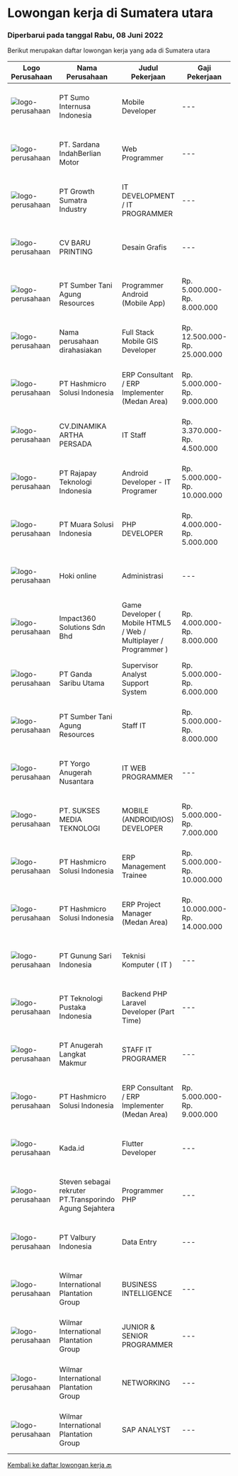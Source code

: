 
  # Lowongan kerja di Sumatera utara

  ### Diperbarui pada tanggal Rabu, 08 Juni 2022

  Berikut merupakan daftar lowongan kerja yang ada di Sumatera utara

  |Logo Perusahaan | Nama Perusahaan | Judul Pekerjaan | Gaji Pekerjaan | Lokasi | Deskripsi | Tanggal diunggah | Pranala |
  | -------------- | --------------- | --------------- | --------- | --------- | -------------- | ------- | ----------- |
  |![logo-perusahaan](https://image-service-cdn.seek.com.au/5b5015d5a1a403f4aae822511c3f23016d44ef0b/ee4dce1061f3f616224767ad58cb2fc751b8d2dc)|PT Sumo Internusa Indonesia|Mobile Developer|---|Medan|DESKRIPSI PEKERJAAN: Berkontribusi dan berkolaborasi dengan anggota tim lainnya dalam seluruh fase siklus pengembangan Software atau Aplikasi. Membuat...|Minggu, 05 Juni 2022|https://www.jobstreet.co.id/id/job/mobile-developer-3891182?token=0~7c99d189-65ff-4022-97ca-c80be0f245d0&sectionRank=1&jobId=jobstreet-id-job-3891182|
|![logo-perusahaan](https://image-service-cdn.seek.com.au/afab15fb56d3064b2102f6c697018ebf8774aae7/ee4dce1061f3f616224767ad58cb2fc751b8d2dc)|PT. Sardana IndahBerlian Motor|Web Programmer|---|Medan|We are looking for an experienced Web Developer to help us keep growing. The responsibilities include building our website from concept all the way to...|Jumat, 03 Juni 2022|https://www.jobstreet.co.id/id/job/web-programmer-3905508?token=0~7c99d189-65ff-4022-97ca-c80be0f245d0&sectionRank=2&jobId=jobstreet-id-job-3905508|
|![logo-perusahaan](https://image-service-cdn.seek.com.au/225c8180f4c5f19c64a5eb6581f24db01804c2a4/ee4dce1061f3f616224767ad58cb2fc751b8d2dc)|PT Growth Sumatra Industry|IT DEVELOPMENT / IT PROGRAMMER|---|Medan|Deskripsi Pekerjaan: Menguasai bahasa pemrograman C#, PHP(BACKEND),JS ,CSS, JQUERY (FRONTEND)  Menguasai MySql, SQL Server &amp; Query Database...|Rabu, 01 Juni 2022|https://www.jobstreet.co.id/id/job/it-development-it-programmer-3884233?token=0~7c99d189-65ff-4022-97ca-c80be0f245d0&sectionRank=3&jobId=jobstreet-id-job-3884233|
|![logo-perusahaan](https://i.ibb.co/sqvTCh9/112815900-stock-vector-no-image-available-icon-flat-vector.webp)|CV BARU PRINTING|Desain Grafis|---|Medan|Kualifikasi : Min Tamatan SMA/SMK Sederajat Menguasai Corel Draw dan Photoshop Jujur, Disiplin dan Bertanggung Jawab Bisa bekerja Sendiri Maupun Team...|Senin, 06 Juni 2022|https://www.jobstreet.co.id/id/job/desain-grafis-3908091?token=0~7c99d189-65ff-4022-97ca-c80be0f245d0&sectionRank=4&jobId=jobstreet-id-job-3908091|
|![logo-perusahaan](https://image-service-cdn.seek.com.au/021bbeef627b799a916dbf889954094b3a138729/ee4dce1061f3f616224767ad58cb2fc751b8d2dc)|PT Sumber Tani Agung Resources|Programmer Android (Mobile App)|Rp. 5.000.000-Rp. 8.000.000|Medan|Tanggung Jawab: Membuat suatu aplikasi mobile sesuai kebutuhan user/Perusahaan yang handal, aman dan reliable; Membuat integrasi API antara aplikasi...|Minggu, 05 Juni 2022|https://www.jobstreet.co.id/id/job/programmer-android-mobile-app-3897990?token=0~7c99d189-65ff-4022-97ca-c80be0f245d0&sectionRank=5&jobId=jobstreet-id-job-3897990|
|![logo-perusahaan](https://i.ibb.co/sqvTCh9/112815900-stock-vector-no-image-available-icon-flat-vector.webp)|Nama perusahaan dirahasiakan|Full Stack Mobile GIS Developer|Rp. 12.500.000-Rp. 25.000.000|Sumatera Utara|Full Stack Web or Mobile GIS Developer Understand ArcGIS Enterprise setup and configuration Expert level experience in one of these programming...|Minggu, 05 Juni 2022|https://www.jobstreet.co.id/id/job/full-stack-mobile-gis-developer-3897556?token=0~7c99d189-65ff-4022-97ca-c80be0f245d0&sectionRank=6&jobId=jobstreet-id-job-3897556|
|![logo-perusahaan](https://image-service-cdn.seek.com.au/f6d60ad46f70dbd67cd5ea70ad66341689963cbd/ee4dce1061f3f616224767ad58cb2fc751b8d2dc)|PT Hashmicro Solusi Indonesia|ERP Consultant / ERP Implementer (Medan Area)|Rp. 5.000.000-Rp. 9.000.000|Medan|*Fill this form to start our recruitment...|Jumat, 03 Juni 2022|https://www.jobstreet.co.id/id/job/erp-consultant-erp-implementer-medan-area-3906268?token=0~7c99d189-65ff-4022-97ca-c80be0f245d0&sectionRank=7&jobId=jobstreet-id-job-3906268|
|![logo-perusahaan](https://image-service-cdn.seek.com.au/b831d22b49c06b79f759106c8d2f41a0905c7ebb/ee4dce1061f3f616224767ad58cb2fc751b8d2dc)|CV.DINAMIKA ARTHA PERSADA|IT Staff|Rp. 3.370.000-Rp. 4.500.000|Medan|Job Desc : Melakukan pengecekan hingga memperbarui sistem operasi dan aplikasi yang dijalankan oleh perusahaan; Memastikan bahwa setiap aplikasi yang...|Sabtu, 28 Mei 2022|https://www.jobstreet.co.id/id/job/it-staff-3899460?token=0~7c99d189-65ff-4022-97ca-c80be0f245d0&sectionRank=8&jobId=jobstreet-id-job-3899460|
|![logo-perusahaan](https://image-service-cdn.seek.com.au/b8f2e2ebb192613397086c67e6b605db27f2e422/ee4dce1061f3f616224767ad58cb2fc751b8d2dc)|PT Rajapay Teknologi Indonesia|Android Developer - IT Programer|Rp. 5.000.000-Rp. 10.000.000|Medan|Menguasai bahasa pemrograman C#, PHP(BACKEND),JS ,CSS, JQUERY (FRONTEND) . Menguasai MySql, SQL Server &amp; Query Database. Familiar dengan REST API....|Senin, 30 Mei 2022|https://www.jobstreet.co.id/id/job/android-developer-it-programer-3871317?token=0~7c99d189-65ff-4022-97ca-c80be0f245d0&sectionRank=9&jobId=jobstreet-id-job-3871317|
|![logo-perusahaan](https://image-service-cdn.seek.com.au/5eda78bde57470cc02da01bae2fa2efc01d8c6bf/ee4dce1061f3f616224767ad58cb2fc751b8d2dc)|PT Muara Solusi Indonesia|PHP DEVELOPER|Rp. 4.000.000-Rp. 5.000.000|Medan|Deskripsi Pekerjaan: Membuat modul PHP yang efisien, mudah dalam pengujiannya serta dapat digunakan secara berulang Menganalisis, meninjau, dan...|Sabtu, 28 Mei 2022|https://www.jobstreet.co.id/id/job/php-developer-3882745?token=0~7c99d189-65ff-4022-97ca-c80be0f245d0&sectionRank=10&jobId=jobstreet-id-job-3882745|
|![logo-perusahaan](https://i.ibb.co/sqvTCh9/112815900-stock-vector-no-image-available-icon-flat-vector.webp)|Hoki online|Administrasi|---|Medan|kualifikasi : usia maksimal 35 tahun Pengalaman diposisi yang sama lebih diutamakan Memiliki kemampuan komunikasi yang cukup baik dan benar bisa...|Senin, 30 Mei 2022|https://www.jobstreet.co.id/id/job/administrasi-3901435?token=0~7c99d189-65ff-4022-97ca-c80be0f245d0&sectionRank=11&jobId=jobstreet-id-job-3901435|
|![logo-perusahaan](https://image-service-cdn.seek.com.au/f3e505b4d9da682a6f4f311bd59ccfe97c6d80cd/ee4dce1061f3f616224767ad58cb2fc751b8d2dc)|Impact360 Solutions Sdn Bhd|Game Developer ( Mobile HTML5 / Web / Multiplayer / Programmer )|Rp. 4.000.000-Rp. 8.000.000|Aceh|We are hiring remote HTML5 game developers from all parts of Indonesia. If you have real experience building HTML5 games or applications, you're...|Kamis, 02 Juni 2022|https://www.jobstreet.co.id/id/job/game-developer-mobile-html5-web-multiplayer-programmer-4973495/origin/my?token=0~7c99d189-65ff-4022-97ca-c80be0f245d0&sectionRank=12&jobId=jobstreet-my-job-4973495|
|![logo-perusahaan](https://image-service-cdn.seek.com.au/c36b5f2c9dec6213a0ed124b78045751d3bf3671/ee4dce1061f3f616224767ad58cb2fc751b8d2dc)|PT Ganda Saribu Utama|Supervisor Analyst Support System|Rp. 5.000.000-Rp. 6.000.000|Binjai|Fungsi Utama : Membuat dan memastikan setiap laporan yang diaplikasikan di program ascend, WPS dan PPS sesuai dengan standar yang ditentukan...|Senin, 23 Mei 2022|https://www.jobstreet.co.id/id/job/supervisor-analyst-support-system-3883052?token=0~7c99d189-65ff-4022-97ca-c80be0f245d0&sectionRank=13&jobId=jobstreet-id-job-3883052|
|![logo-perusahaan](https://image-service-cdn.seek.com.au/c7554ac09aa4643efb07603db8f46f72729de91e/ee4dce1061f3f616224767ad58cb2fc751b8d2dc)|PT Sumber Tani Agung Resources|Staff IT|Rp. 5.000.000-Rp. 8.000.000|Medan|Tanggung Jawab: Membuat suatu aplikasi web based (berbasis .Net) sesuai kebutuhan user/Perusahaan yang handal, aman dan reliable; Melakukan perbaikan...|Senin, 23 Mei 2022|https://www.jobstreet.co.id/id/job/staff-it-3893210?token=0~7c99d189-65ff-4022-97ca-c80be0f245d0&sectionRank=14&jobId=jobstreet-id-job-3893210|
|![logo-perusahaan](https://i.ibb.co/sqvTCh9/112815900-stock-vector-no-image-available-icon-flat-vector.webp)|PT Yorgo Anugerah Nusantara|IT WEB PROGRAMMER|---|Medan|Deskripsi pekerjaan: Menerima, memprioritaskan dan menyelesaikan permintaan bantuan IT untuk staf dan klien. Instalasi, pemeliharaan dan memberikan...|Sabtu, 21 Mei 2022|https://www.jobstreet.co.id/id/job/it-web-programmer-3881033?token=0~7c99d189-65ff-4022-97ca-c80be0f245d0&sectionRank=15&jobId=jobstreet-id-job-3881033|
|![logo-perusahaan](https://image-service-cdn.seek.com.au/d0913bb267b212b9f9e335a392c593898896a9e0/ee4dce1061f3f616224767ad58cb2fc751b8d2dc)|PT. SUKSES MEDIA TEKNOLOGI|MOBILE (ANDROID/IOS) DEVELOPER|Rp. 5.000.000-Rp. 7.000.000|Medan|Job Descriptions: Responsible to designing, analyzing, and developing application system in (one of) Android / iOS environment to support our clients...|Kamis, 26 Mei 2022|https://www.jobstreet.co.id/id/job/mobile-android-ios-developer-3878345?token=0~7c99d189-65ff-4022-97ca-c80be0f245d0&sectionRank=16&jobId=jobstreet-id-job-3878345|
|![logo-perusahaan](https://image-service-cdn.seek.com.au/f6d60ad46f70dbd67cd5ea70ad66341689963cbd/ee4dce1061f3f616224767ad58cb2fc751b8d2dc)|PT Hashmicro Solusi Indonesia|ERP Management Trainee|Rp. 5.000.000-Rp. 10.000.000|Jakarta Raya|Have a knowledge about ERP SoftwareResponsibilities: Receive classroom instruction in subjects related (ERP Software) to their rotational experience....|Jumat, 20 Mei 2022|https://www.jobstreet.co.id/id/job/erp-management-trainee-3890721?token=0~7c99d189-65ff-4022-97ca-c80be0f245d0&sectionRank=17&jobId=jobstreet-id-job-3890721|
|![logo-perusahaan](https://image-service-cdn.seek.com.au/f6d60ad46f70dbd67cd5ea70ad66341689963cbd/ee4dce1061f3f616224767ad58cb2fc751b8d2dc)|PT Hashmicro Solusi Indonesia|ERP Project Manager (Medan Area)|Rp. 10.000.000-Rp. 14.000.000|Medan|Please fill this link to start our recruitment...|Jumat, 20 Mei 2022|https://www.jobstreet.co.id/id/job/erp-project-manager-medan-area-3890628?token=0~7c99d189-65ff-4022-97ca-c80be0f245d0&sectionRank=18&jobId=jobstreet-id-job-3890628|
|![logo-perusahaan](https://image-service-cdn.seek.com.au/1c989996db39d74f3c2768a62fc48a2a7c835794/ee4dce1061f3f616224767ad58cb2fc751b8d2dc)|PT Gunung Sari Indonesia|Teknisi Komputer ( IT )|---|Medan|Setidaknya memiliki 2 tahun pengalaman dalam bidang yang sesuai untuk posisi ini Kemampuan yang harus dimiliki: Berpengalaman dibidang ilmu komputer...|Jumat, 13 Mei 2022|https://www.jobstreet.co.id/id/job/teknisi-komputer-it-3881746?token=0~7c99d189-65ff-4022-97ca-c80be0f245d0&sectionRank=19&jobId=jobstreet-id-job-3881746|
|![logo-perusahaan](https://image-service-cdn.seek.com.au/7c0ff779eec3199b72bdf9f36f204822a48330fe/ee4dce1061f3f616224767ad58cb2fc751b8d2dc)|PT Teknologi Pustaka Indonesia|Backend PHP Laravel Developer (Part Time)|---|Medan|Deskripsi Pekerjaan : Mengembangkan Website (PHP, Laravel) Berpengalaman dalam membuat atau mengintegrasikan API Berpengalaman dalam menggunakan...|Selasa, 24 Mei 2022|https://www.jobstreet.co.id/id/job/backend-php-laravel-developer-part-time-3894562?token=0~7c99d189-65ff-4022-97ca-c80be0f245d0&sectionRank=20&jobId=jobstreet-id-job-3894562|
|![logo-perusahaan](https://image-service-cdn.seek.com.au/5b553046502f6138f03580827479c012ac578439/ee4dce1061f3f616224767ad58cb2fc751b8d2dc)|PT Anugerah Langkat Makmur|STAFF IT PROGRAMER|---|Medan|Menguasai Android Programing Menguasai Jaringan (Mikrotik, Cisco, dll) Menguasai Instalasi Komputer / Server baik fisik maupun virtual Menguasai web...|Kamis, 12 Mei 2022|https://www.jobstreet.co.id/id/job/staff-it-programer-3880276?token=0~7c99d189-65ff-4022-97ca-c80be0f245d0&sectionRank=21&jobId=jobstreet-id-job-3880276|
|![logo-perusahaan](https://image-service-cdn.seek.com.au/f6d60ad46f70dbd67cd5ea70ad66341689963cbd/ee4dce1061f3f616224767ad58cb2fc751b8d2dc)|PT Hashmicro Solusi Indonesia|ERP Consultant / ERP Implementer (Medan Area)|Rp. 5.000.000-Rp. 9.000.000|Medan|*Fill this form to start our recruitment...|Rabu, 11 Mei 2022|https://www.jobstreet.co.id/id/job/erp-consultant-erp-implementer-medan-area-3878035?token=0~7c99d189-65ff-4022-97ca-c80be0f245d0&sectionRank=22&jobId=jobstreet-id-job-3878035|
|![logo-perusahaan](https://image-service-cdn.seek.com.au/946682ab365bdaecdc32c4089740997284c30690/ee4dce1061f3f616224767ad58cb2fc751b8d2dc)|Kada.id|Flutter Developer|---|Medan|Requirements: Pendidikan D3/S1 Memiliki pengalaman dibidang yang sama diutamakan Menguasai SDK Flutter dan bahasa Dart Familiar dengan RESTful APIs...|Jumat, 13 Mei 2022|https://www.jobstreet.co.id/id/job/flutter-developer-3882183?token=0~7c99d189-65ff-4022-97ca-c80be0f245d0&sectionRank=23&jobId=jobstreet-id-job-3882183|
|![logo-perusahaan](https://i.ibb.co/sqvTCh9/112815900-stock-vector-no-image-available-icon-flat-vector.webp)|Steven sebagai rekruter PT.Transporindo Agung Sejahtera|Programmer PHP|---|Sumatera Utara|Requirement• Memahami bahasa pemograman PHP dan framework Laravel/CodeIgniter• Memahami cara kerja Web (http, web server, dan lain lain)• Memahami...|Selasa, 07 Juni 2022|https://www.jobstreet.co.id/id/job/programmer-php-1031700565?token=0~7c99d189-65ff-4022-97ca-c80be0f245d0&sectionRank=24&jobId=jobstreet-id-job-1031700565|
|![logo-perusahaan](https://image-service-cdn.seek.com.au/c2ac3ec3562b20f9f5f85ba217c84703134fbc56/ee4dce1061f3f616224767ad58cb2fc751b8d2dc)|PT Valbury Indonesia|Data Entry|---|Sumatera Utara|Data entry adalah jenis pekerjaan klerikal atau bersifat administrasi yang membantu perusahaan memproses informasi dengan mengambil data dari...|Selasa, 07 Juni 2022|https://www.jobstreet.co.id/id/job/data-entry-1031638057?token=0~7c99d189-65ff-4022-97ca-c80be0f245d0&sectionRank=25&jobId=jobstreet-id-job-1031638057|
|![logo-perusahaan](https://image-service-cdn.seek.com.au/5683be4817b674e99653d054bb367590069452e8/ee4dce1061f3f616224767ad58cb2fc751b8d2dc)|Wilmar International Plantation Group|BUSINESS INTELLIGENCE|---|Medan|Responsibilities Analyze, design and build reports/dashboards using BI tools. Maintain and support data analytics platforms (e.g. SAP BOBJ, Tableau)...|Jumat, 03 Juni 2022|https://www.jobstreet.co.id/id/job/business-intelligence-1031880147?token=0~7c99d189-65ff-4022-97ca-c80be0f245d0&sectionRank=26&jobId=jobstreet-id-job-1031880147|
|![logo-perusahaan](https://image-service-cdn.seek.com.au/5683be4817b674e99653d054bb367590069452e8/ee4dce1061f3f616224767ad58cb2fc751b8d2dc)|Wilmar International Plantation Group|JUNIOR & SENIOR PROGRAMMER|---|Medan|Identify &amp; developed application base on predefined business requirements. Designs, custom develops, codes, and test complex programs. Responsible...|Senin, 30 Mei 2022|https://www.jobstreet.co.id/id/job/junior-senior-programmer-1031613967?token=0~7c99d189-65ff-4022-97ca-c80be0f245d0&sectionRank=27&jobId=jobstreet-id-job-1031613967|
|![logo-perusahaan](https://image-service-cdn.seek.com.au/5683be4817b674e99653d054bb367590069452e8/ee4dce1061f3f616224767ad58cb2fc751b8d2dc)|Wilmar International Plantation Group|NETWORKING|---|Medan|Analyze system functions and failures to isolate and define problem areas. Monitor the reachability of all connections within the network adhering to...|Senin, 30 Mei 2022|https://www.jobstreet.co.id/id/job/networking-1031614009?token=0~7c99d189-65ff-4022-97ca-c80be0f245d0&sectionRank=28&jobId=jobstreet-id-job-1031614009|
|![logo-perusahaan](https://image-service-cdn.seek.com.au/5683be4817b674e99653d054bb367590069452e8/ee4dce1061f3f616224767ad58cb2fc751b8d2dc)|Wilmar International Plantation Group|SAP ANALYST|---|Medan|To identify client needs and business process to be able to provide excellent solution and consultancy services. Responsible for transforming business...|Senin, 30 Mei 2022|https://www.jobstreet.co.id/id/job/sap-analyst-1031613987?token=0~7c99d189-65ff-4022-97ca-c80be0f245d0&sectionRank=29&jobId=jobstreet-id-job-1031613987|


  [Kembali ke daftar lowongan kerja 🔙](../README.md#daftar-lowongan-kerja)
  